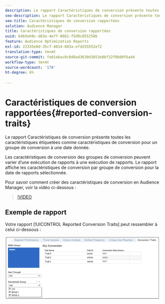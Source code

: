 ```yaml
---
description: Le rapport Caractéristiques de conversion présente toutes les caractéristiques étiquetées comme caractéristiques de conversion pour un groupe de conversion à une date donnée. Les caractéristiques de conversion des groupes de conversion peuvent varier d’une exécution de rapports à une exécution de rapports. Le rapport affiche les caractéristiques de conversion par groupe de conversion pour la date de rapports sélectionnée.
seo-description: Le rapport Caractéristiques de conversion présente toutes les caractéristiques étiquetées comme caractéristiques de conversion pour un groupe de conversion à une date donnée. Les caractéristiques de conversion des groupes de conversion peuvent varier d’une exécution de rapports à une exécution de rapports. Le rapport affiche les caractéristiques de conversion par groupe de conversion pour la date de rapports sélectionnée.
seo-title: Caractéristiques de conversion rapportées
solution: Audience Manager
title: Caractéristiques de conversion rapportées
uuid: b4b5eb9c-d83e-4e7f-8661-f5d9c855258b
feature: Audience Optimization Reports
exl-id: 22335e8d-35cf-4014-803a-efdd35552ef2
translation-type: tm+mt
source-git-commit: fe01ebac8c0d0ad3630d3853e0bf32f0b00f6a44
workflow-type: tm+mt
source-wordcount: '178'
ht-degree: 6%

---
```


# Caractéristiques de conversion rapportées{#reported-conversion-traits}

Le rapport Caractéristiques de conversion présente toutes les caractéristiques étiquetées comme caractéristiques de conversion pour un groupe de conversion à une date donnée.

Les caractéristiques de conversion des groupes de conversion peuvent varier d’une exécution de rapports à une exécution de rapports. Le rapport affiche les caractéristiques de conversion par groupe de conversion pour la date de rapports sélectionnée.

Pour savoir comment créer des caractéristiques de conversion en Audience Manager, voir la vidéo ci-dessous :

>[!VIDEO](https://video.tv.adobe.com/v/23431/)

## Exemple de rapport

Votre rapport [!UICONTROL Reported Conversion Traits] peut ressembler à celui ci-dessous :

![](assets/reported-conversion-traits.png)

